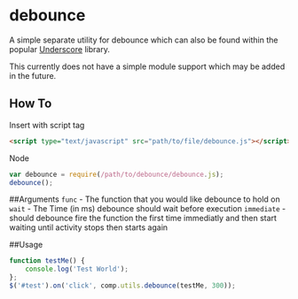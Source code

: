 debounce
===============================
A simple separate utility for debounce which can also be found within the popular [Underscore](https://github.com/jashkenas/underscore) library.

This currently does not have a simple module support which may be added in the future.

## How To
Insert with script tag
```html
<script type="text/javascript" src="path/to/file/debounce.js"></script>
```
Node
```js
var debounce = require(/path/to/debounce/debounce.js);
debounce();
```

##Arguments
`func` - The function that you would like debounce to hold on
`wait` - The Time (in ms) debounce should wait before execution
`immediate` - should debounce fire the function the first time immediatly and then start waiting until activity stops then starts again

##Usage
```js
function testMe() {
    console.log('Test World');
};
$('#test').on('click', comp.utils.debounce(testMe, 300));
```
